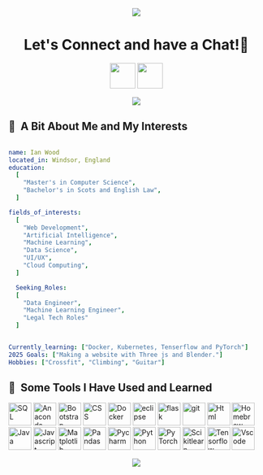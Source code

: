 
<p align = "center">
    <img src="https://capsule-render.vercel.app/api?type=waving&color=auto&text=Howdy!&height=100&section=header"/>
</p>

<h1 align="center">
  Let's Connect and have a Chat!💬
</h1>

<p align = "center">
<a href="https://www.linkedin.com/in/ian-wood-4b06111a1/">
<img height = "50 "src="https://cdn.jsdelivr.net/gh/devicons/devicon@latest/icons/linkedin/linkedin-original.svg" /></a>

<a href="https://ianhunterwood.com/">
<img height = "50" src="https://cdn3.iconfinder.com/data/icons/colorful-guache-social-media-logos-1/159/social-media_web-1024.png"/> </a>
</p>

<p align="center">
<img src="https://media1.giphy.com/media/v1.Y2lkPTc5MGI3NjExeXVkY2E0aGRoZXJ6Mm1kamo5cDFnbWNzdHQ4djVjNjNpanJpbm5kMiZlcD12MV9pbnRlcm5hbF9naWZfYnlfaWQmY3Q9Zw/PTsvWs7hWigkU/giphy.gif" />
</p>

<h2> 🚀 &nbsp;A Bit About Me and My Interests </h2>

  
```yaml

name: Ian Wood
located_in: Windsor, England
education:
  [
    "Master's in Computer Science",
    "Bachelor's in Scots and English Law",
  ]

fields_of_interests:
  [
    "Web Development",
    "Artificial Intelligence",
    "Machine Learning",
    "Data Science",
    "UI/UX",
    "Cloud Computing",
  ]

  Seeking_Roles:
  [
    "Data Engineer",
    "Machine Learning Engineer",
    "Legal Tech Roles"
  ]


Currently_learning: ["Docker, Kubernetes, Tenserflow and PyTorch"]
2025 Goals: ["Making a website with Three js and Blender."]
Hobbies: ["Crossfit", "Climbing", "Guitar"]

```

<h2> 🚀 &nbsp;Some Tools I Have Used and Learned</h2>
<p align="left">
<img src="https://cdn.jsdelivr.net/gh/devicons/devicon@latest/icons/azuresqldatabase/azuresqldatabase-original.svg" alt="SQL" width="45" height="45"/>
<img src="https://cdn.jsdelivr.net/gh/devicons/devicon@latest/icons/anaconda/anaconda-original.svg" alt="Anaconda" width="45" height="45"/>
<img src="https://cdn.jsdelivr.net/gh/devicons/devicon@latest/icons/bootstrap/bootstrap-original.svg" alt="Bootstrap" width ="45" height="45"/>
<img src="https://cdn.jsdelivr.net/gh/devicons/devicon@latest/icons/css3/css3-original.svg" alt="CSS" width="45" height="45"/>
<img src="https://cdn.jsdelivr.net/gh/devicons/devicon@latest/icons/docker/docker-original.svg"
alt="Docker" width="45" height="45"/>
<img src="https://cdn.jsdelivr.net/gh/devicons/devicon@latest/icons/eclipse/eclipse-original.svg"
alt="eclipse" width="45" height="45"/>
<img src="https://cdn.jsdelivr.net/gh/devicons/devicon@latest/icons/flask/flask-original.svg"
alt="flask" width="45" height="45"/>
<img src="https://cdn.jsdelivr.net/gh/devicons/devicon@latest/icons/git/git-original.svg"
alt="git" width="45" height="45"/>
<img src="https://cdn.jsdelivr.net/gh/devicons/devicon@latest/icons/html5/html5-original-wordmark.svg"
alt="Html" width="45" height="45"/>
<img src="https://cdn.jsdelivr.net/gh/devicons/devicon@latest/icons/homebrew/homebrew-original-wordmark.svg"
alt="Homebrew" width="45" height="45"/>
<img src="https://cdn.jsdelivr.net/gh/devicons/devicon@latest/icons/java/java-original-wordmark.svg"
alt="Java" width="45" height="45"/>
<img src="https://cdn.jsdelivr.net/gh/devicons/devicon@latest/icons/javascript/javascript-original.svg"
alt="Javascript" width="45" height="45"/>
<img src="https://cdn.jsdelivr.net/gh/devicons/devicon@latest/icons/matplotlib/matplotlib-original.svg"
alt="Matplotlib" width="45" height="45"/>
<img src="https://cdn.jsdelivr.net/gh/devicons/devicon@latest/icons/pandas/pandas-original-wordmark.svg"
alt="Pandas" width="45" height="45"/>
<img src="https://cdn.jsdelivr.net/gh/devicons/devicon@latest/icons/pycharm/pycharm-original.svg"
alt="Pycharm" width="45" height="45"/>
<img src="https://cdn.jsdelivr.net/gh/devicons/devicon@latest/icons/python/python-original-wordmark.svg"
alt="Python" width="45" height="45"/>
<img src="https://cdn.jsdelivr.net/gh/devicons/devicon@latest/icons/pytorch/pytorch-original.svg"
alt="PyTorch" width="45" height="45"/>
<img src="https://cdn.jsdelivr.net/gh/devicons/devicon@latest/icons/scikitlearn/scikitlearn-original.svg"
alt="Scikitlearn" width="45" height="45"/>
<img src="https://cdn.jsdelivr.net/gh/devicons/devicon@latest/icons/tensorflow/tensorflow-original.svg"
alt="Tensorflow" width="45" height="45"/>
<img src="https://cdn.jsdelivr.net/gh/devicons/devicon@latest/icons/vscode/vscode-original.svg"
alt="Vscode" width="45" height="45"/>

<p align="center">
  <img src="https://capsule-render.vercel.app/api?type=waving&color=auto&height=100&section=footer"/>
</p>

          
          
          
          
          
          

          
          

          
          
          
          



